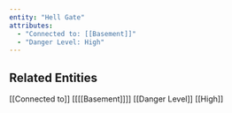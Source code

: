 ```yaml
---
entity: "Hell Gate"
attributes:
  - "Connected to: [[Basement]]"
  - "Danger Level: High"
---
```


## Related Entities
[[Connected to]]
[[[[Basement]]]]
[[Danger Level]]
[[High]]
